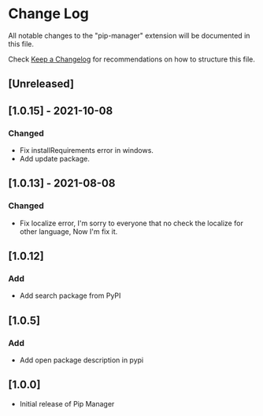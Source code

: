 # Change Log

All notable changes to the "pip-manager" extension will be documented in this file.

Check [Keep a Changelog](http://keepachangelog.com/) for recommendations on how to structure this file.

## [Unreleased]

## [1.0.15] - 2021-10-08
### Changed
- Fix installRequirements error in windows.
- Add update package.

## [1.0.13] - 2021-08-08
### Changed
- Fix localize error, I'm sorry to everyone that no check the localize for other language, Now I'm fix it.

## [1.0.12]
### Add
- Add search package from PyPI

## [1.0.5]
### Add
- Add open package description in pypi
## [1.0.0]
- Initial release of Pip Manager